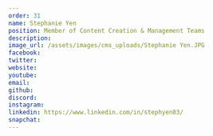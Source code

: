 ```yaml
---
order: 31
name: Stephanie Yen
position: Member of Content Creation & Management Teams
description: 
image_url: /assets/images/cms_uploads/Stephanie Yen.JPG
facebook: 
twitter: 
website: 
youtube: 
email: 
github: 
discord: 
instagram: 
linkedin: https://www.linkedin.com/in/stephyen03/
snapchat: 
---
```

